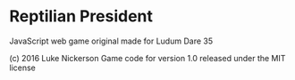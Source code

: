 
# Reptilian President

JavaScript web game original made for Ludum Dare 35

(c) 2016 Luke Nickerson
Game code for version 1.0 released under the MIT license